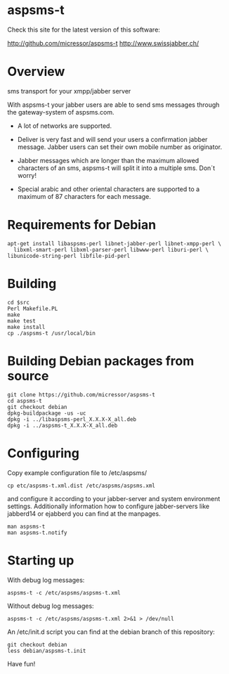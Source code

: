 # aspsms-t

Check this site for the latest version of this software:

  <http://github.com/micressor/aspsms-t>
  <http://www.swissjabber.ch/>


# Overview

sms transport for your xmpp/jabber server

With aspsms-t your jabber users are able to send sms messages through the gateway-system of aspsms.com.

* A lot of networks are supported.

* Deliver is very fast and will send your users a confirmation jabber message.
  Jabber users can set their own mobile number as originator.

* Jabber messages which are longer than the maximum allowed characters of an
  sms, aspsms-t will split it into a multiple sms. Don´t worry!

* Special arabic and other oriental characters are supported to a maximum
  of 87 characters for each message.


# Requirements for Debian

	apt-get install libaspsms-perl libnet-jabber-perl libnet-xmpp-perl \
	  libxml-smart-perl libxml-parser-perl libwww-perl liburi-perl \
	libunicode-string-perl libfile-pid-perl


# Building

	cd $src
	Perl Makefile.PL
	make
	make test
	make install
	cp ./aspsms-t /usr/local/bin

# Building Debian packages from source

	git clone https://github.com/micressor/aspsms-t
	cd aspsms-t
	git checkout debian
	dpkg-buildpackage -us -uc
	dpkg -i ../libaspsms-perl_X.X.X-X_all.deb
	dpkg -i ../aspsms-t_X.X.X-X_all.deb


# Configuring

Copy example configuration file to /etc/aspsms/

	cp etc/aspsms-t.xml.dist /etc/aspsms/aspsms.xml

and configure it according to your jabber-server and system environment settings. Additionally information how to configure jabber-servers like jabberd14 or ejabberd you can find at the manpages.

	man aspsms-t
	man aspsms-t.notify

# Starting up

With debug log messages:

	aspsms-t -c /etc/aspsms/aspsms-t.xml

Without debug log messages:

	aspsms-t -c /etc/aspsms/aspsms-t.xml 2>&1 > /dev/null

An /etc/init.d script you can find at the debian branch of this repository:

	git checkout debian
	less debian/aspsms-t.init

Have fun!
